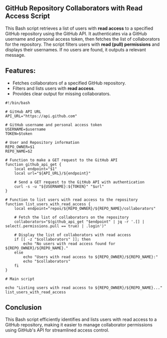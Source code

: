 ## GitHub Repository Collaborators with Read Access Script
This Bash script retrieves a list of users with **read access** to a specified GitHub repository using the GitHub API. 
It authenticates via a GitHub username and personal access token, then fetches the list of collaborators for the repository.
The script filters users with **read (pull) permissions** and displays their usernames. If no users are found, it outputs
a relevant message.

## Features:
- Fetches collaborators of a specified GitHub repository.
- Filters and lists users with **read access**.
- Provides clear output for missing collaborators.

```
#!/bin/bash

# GitHub API URL
API_URL="https://api.github.com"

# GitHub username and personal access token
USERNAME=$username
TOKEN=$token

# User and Repository information
REPO_OWNER=$1
REPO_NAME=$2

# Function to make a GET request to the GitHub API
function github_api_get {
    local endpoint="$1"
    local url="${API_URL}/${endpoint}"

    # Send a GET request to the GitHub API with authentication
    curl -s -u "${USERNAME}:${TOKEN}" "$url"
}

# Function to list users with read access to the repository
function list_users_with_read_access {
    local endpoint="repos/${REPO_OWNER}/${REPO_NAME}/collaborators"

    # Fetch the list of collaborators on the repository
    collaborators="$(github_api_get "$endpoint" | jq -r '.[] | select(.permissions.pull == true) | .login')"

    # Display the list of collaborators with read access
    if [[ -z "$collaborators" ]]; then
        echo "No users with read access found for ${REPO_OWNER}/${REPO_NAME}."
    else
        echo "Users with read access to ${REPO_OWNER}/${REPO_NAME}:"
        echo "$collaborators"
    fi
}

# Main script

echo "Listing users with read access to ${REPO_OWNER}/${REPO_NAME}..."
list_users_with_read_access
```

## Conclusion
This Bash script efficiently identifies and lists users with read access to a GitHub repository, making it easier to manage
collaborator permissions using GitHub's API for streamlined access control.